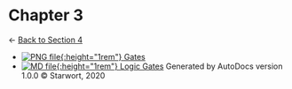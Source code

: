 # Chapter 3

← [Back to Section 4](..)

- [![PNG file](https://img.icons8.com/windows/512/4a90e2/image-document.png){:height="1rem"} Gates](gates.png)
- [![MD file](https://img.icons8.com/windows/512/4a90e2/regular-document.png){:height="1rem"} Logic Gates](logic_gates.html)
Generated by AutoDocs version 1.0.0 © Starwort, 2020
